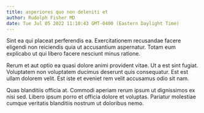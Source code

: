 ```yaml
---
title: asperiores quo non deleniti et
author: Rudolph Fisher MD
date: Tue Jul 05 2022 11:10:43 GMT-0400 (Eastern Daylight Time)
---
```

Sint ea qui placeat perferendis ea. Exercitationem recusandae facere eligendi non reiciendis quia ut accusantium aspernatur. Totam eum explicabo ut qui libero facere nesciunt minus ratione.

 Rerum et aut optio ea quasi dolore animi provident vitae. Ut a est sint fugiat. Voluptatem non voluptatem ducimus deserunt quis consequatur. Est est ullam dolorem velit. Est iste et eveniet rem velit accusamus odio sit nam.

 Quas blanditiis officia at. Commodi aperiam rerum ipsum ut dignissimos ex nisi sed. Libero ipsum porro et officia dolore et voluptas. Pariatur molestiae cumque veritatis blanditiis nostrum ut doloribus nemo.